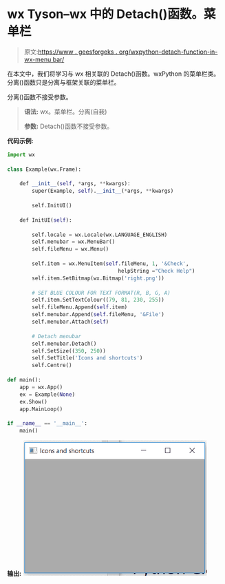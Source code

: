 # wx Tyson–wx 中的 Detach()函数。菜单栏

> 原文:[https://www . geesforgeks . org/wxpython-detach-function-in-wx-menu bar/](https://www.geeksforgeeks.org/wxpython-detach-function-in-wx-menubar/)

在本文中，我们将学习与 wx 相关联的 Detach()函数。wxPython 的菜单栏类。分离()函数只是分离与框架关联的菜单栏。

分离()函数不接受参数。

> **语法:** wx。菜单栏。分离(自我)
> 
> **参数:** Detach()函数不接受参数。

**代码示例:**

```py
import wx

class Example(wx.Frame):

    def __init__(self, *args, **kwargs):
        super(Example, self).__init__(*args, **kwargs)

        self.InitUI()

    def InitUI(self):

        self.locale = wx.Locale(wx.LANGUAGE_ENGLISH)
        self.menubar = wx.MenuBar()
        self.fileMenu = wx.Menu()

        self.item = wx.MenuItem(self.fileMenu, 1, '&Check', 
                                    helpString ="Check Help")
        self.item.SetBitmap(wx.Bitmap('right.png'))

        # SET BLUE COLOUR FOR TEXT FORMAT(R, B, G, A)
        self.item.SetTextColour((79, 81, 230, 255))
        self.fileMenu.Append(self.item)
        self.menubar.Append(self.fileMenu, '&File')
        self.menubar.Attach(self)

        # Detach menubar
        self.menubar.Detach()
        self.SetSize((350, 250))
        self.SetTitle('Icons and shortcuts')
        self.Centre()

def main():
    app = wx.App()
    ex = Example(None)
    ex.Show()
    app.MainLoop()

if __name__ == '__main__':
    main()
```

**输出:**
![](img/05c3175bb17b9402fcf8198cb61848b5.png)